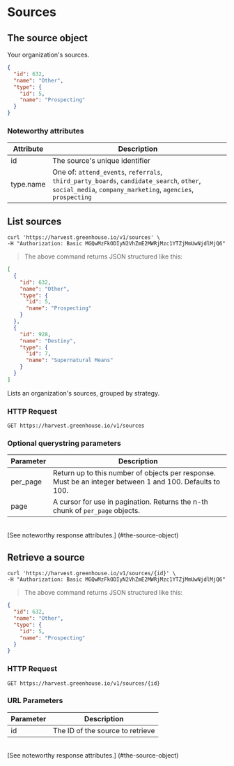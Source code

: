 # Sources

## The source object 

Your organization's sources.

```json
{
  "id": 632,
  "name": "Other",
  "type": {
    "id": 5,
    "name": "Prospecting"
  }
}
```

### Noteworthy attributes

| Attribute | Description |
|-----------|-------------|
| id | The source's unique identifier |
| type.name | One of: `attend_events`, `referrals`, `third_party_boards`, `candidate_search`, `other`, `social_media`, `company_marketing`, `agencies`, `prospecting`

## List sources

```shell
curl 'https://harvest.greenhouse.io/v1/sources' \
-H "Authorization: Basic MGQwMzFkODIyN2VhZmE2MWRjMzc1YTZjMmUwNjdlMjQ6"
```

> The above command returns JSON structured like this:

```json
[
  {
    "id": 632,
    "name": "Other",
    "type": {
      "id": 5,
      "name": "Prospecting"
    }
  },
  {
    "id": 928,
    "name": "Destiny",
    "type": {
      "id": 7,
      "name": "Supernatural Means"
    }
  }
]
```

Lists an organization's sources, grouped by strategy.

### HTTP Request

`GET https://harvest.greenhouse.io/v1/sources`

### Optional querystring parameters

| Parameter | Description |
|-----------|-------------|
| per_page | Return up to this number of objects per response.  Must be an integer between 1 and 100.  Defaults to 100.
| page | A cursor for use in pagination.  Returns the n-th chunk of `per_page` objects.

<br>
[See noteworthy response attributes.] (#the-source-object)

## Retrieve a source 

```shell
curl 'https://harvest.greenhouse.io/v1/sources/{id}' \
-H "Authorization: Basic MGQwMzFkODIyN2VhZmE2MWRjMzc1YTZjMmUwNjdlMjQ6"
```

> The above command returns JSON structured like this:

```json
{
  "id": 632,
  "name": "Other",
  "type": {
    "id": 5,
    "name": "Prospecting"
  }
}
```

### HTTP Request

`GET https://harvest.greenhouse.io/v1/sources/{id}`

### URL Parameters

Parameter | Description
--------- | -----------
id | The ID of the source to retrieve

<br>
[See noteworthy response attributes.] (#the-source-object)